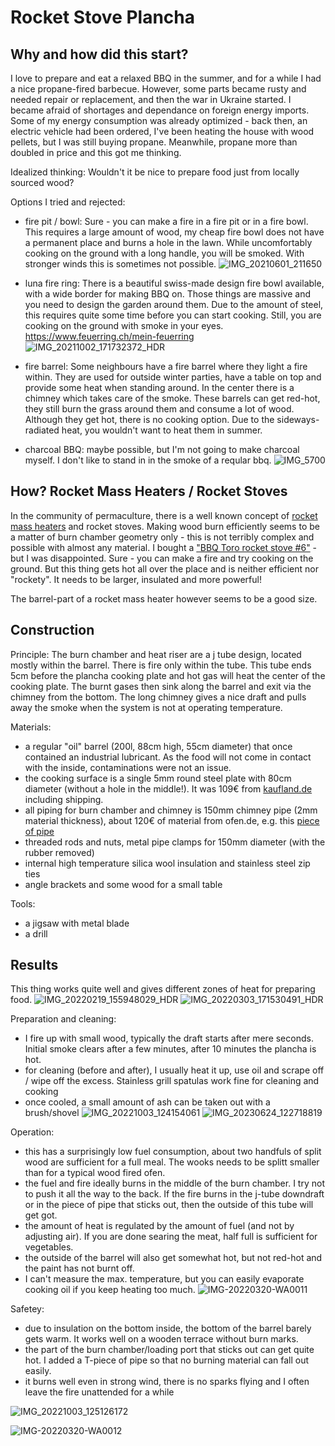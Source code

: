# Rocket Stove Plancha

## Why and how did this start?

I love to prepare and eat a relaxed BBQ in the summer, and for a while I had a nice propane-fired barbecue.
However, some parts became rusty and needed repair or replacement, and then the war in Ukraine started. 
I became afraid of shortages and dependance on foreign energy imports.
Some of my energy consumption was already optimized - back then, an electric vehicle had been ordered, I've been heating the house with wood pellets, but I was still buying propane.
Meanwhile, propane more than doubled in price and this got me thinking.

Idealized thinking: Wouldn't it be nice to prepare food just from locally sourced wood?

Options I tried and rejected:
- fire pit / bowl: Sure - you can make a fire in a fire pit or in a fire bowl. This requires a large amount of wood, my cheap fire bowl does not have a permanent place and burns a hole in the lawn.
While uncomfortably cooking on the ground with a long handle, you will be smoked. With stronger winds this is sometimes not possible.
![IMG_20210601_211650](https://github.com/Dr-schobi/rocket-plancha/assets/78444256/375d58a9-aecb-4cb9-b046-7f63b6c76bf8)

- luna fire ring: There is a beautiful swiss-made design fire bowl available, with a wide border for making BBQ on. Those things are massive and you need to design the garden around them. Due to the amount of steel, this requires quite some time before you can start cooking. Still, you are cooking on the ground with smoke in your eyes.   https://www.feuerring.ch/mein-feuerring
![IMG_20211002_171732372_HDR](https://github.com/Dr-schobi/rocket-plancha/assets/78444256/a6ec6e6a-e4ac-48c9-83e9-51d91a54bcd1)

- fire barrel: Some neighbours have a fire barrel where they light a fire within. They are used for outside winter parties, have a table on top and provide some heat when standing around. In the center there is a chimney which takes care of the smoke. These barrels can get red-hot, they still burn the grass around them and consume a lot of wood. Although they get hot, there is no cooking option. Due to the sideways-radiated heat, you wouldn't want to heat them in summer.
  
- charcoal BBQ: maybe possible, but I'm not going to make charcoal myself. I don't like to stand in in the smoke of a reqular bbq.
![IMG_5700](https://github.com/Dr-schobi/rocket-plancha/assets/78444256/0db451a8-775d-4601-ba6a-13b2d48087ee)

## How? Rocket Mass Heaters / Rocket Stoves

In the community of permaculture, there is a well known concept of [rocket mass heaters](https://www.permaculturenews.org/2016/08/15/rocket-mass-heater-builders-guide/) and rocket stoves. 
Making wood burn efficiently seems to be a matter of burn chamber geometry only - this is not terribly complex and possible with almost any material.
I bought a ["BBQ Toro rocket stove #6"](https://www.bbq-toro.de/holzkohlegrills/raketenoefen/68986556/bbq-toro-raketenofen-rakete-6-rocket-stove-aus-1-5-mm-dickem-stahl) - but I was disappointed. Sure - you can make a fire and try cooking on the ground. But this thing gets hot all over the place and is neither efficient nor "rockety". It needs to be larger, insulated and more powerful!

The barrel-part of a rocket mass heater however seems to be a good size.

## Construction

Principle:
The burn chamber and heat riser are a j tube design, located mostly within the barrel. There is fire only within the tube.
This tube ends 5cm before the plancha cooking plate and hot gas will heat the center of the cooking plate.
The burnt gases then sink along the barrel and exit via the chimney from the bottom.
The long chimney gives a nice draft and pulls away the smoke when the system is not at operating temperature.



Materials:
- a regular "oil" barrel (200l, 88cm high, 55cm diameter) that once contained an industrial lubricant. As the food will not come in contact with the inside, contaminations were not an issue.
- the cooking surface is a single 5mm round steel plate with 80cm diameter (without a hole in the middle!). It was 109€ from [kaufland.de](https://www.kaufland.de/product/372854474/) including shipping.
- all piping for burn chamber and chimney is 150mm chimney pipe (2mm material thickness), about 120€ of material from ofen.de, e.g. this [piece of pipe](https://www.ofen.de/ofenrohr-dn-150-mm-laenge-750-mm-schwarz)
- threaded rods and nuts, metal pipe clamps for 150mm diameter (with the rubber removed)
- internal high temperature silica wool insulation and stainless steel zip ties
- angle brackets and some wood for a small table

Tools:
- a jigsaw with metal blade
- a drill


## Results

This thing works quite well and gives different zones of heat for preparing food.
![IMG_20220219_155948029_HDR](https://github.com/Dr-schobi/rocket-plancha/assets/78444256/4396b544-7bb4-4766-9d3b-89ca24a1cbff)
![IMG_20220303_171530491_HDR](https://github.com/Dr-schobi/rocket-plancha/assets/78444256/fc44295d-89c2-4ab6-a719-e1c882f72295)

Preparation and cleaning:
- I fire up with small wood, typically the draft starts after mere seconds. Initial smoke clears after a few minutes, after 10 minutes the plancha is hot.
- for cleaning (before and after), I usually heat it up, use oil and scrape off / wipe off the excess. Stainless grill spatulas work fine for cleaning and cooking
- once cooled, a small amount of ash can be taken out with a brush/shovel
![IMG_20221003_124154061](https://github.com/Dr-schobi/rocket-plancha/assets/78444256/df62aeab-ddc2-4754-8fe1-dbd15d58f02b)
![IMG_20230624_122718819](https://github.com/Dr-schobi/rocket-plancha/assets/78444256/3a992e12-976e-46f6-8304-2e2022f77937)

Operation: 
- this has a surprisingly low fuel consumption, about two handfuls of split wood are sufficient for a full meal. The wooks needs to be splitt smaller than for a typical wood fired ofen.
- the fuel and fire ideally burns in the middle of the burn chamber. I try not to push it all the way to the back. If the fire burns in the j-tube downdraft or in the piece of pipe that sticks out, then the outside of this tube will get got. 
- the amount of heat is regulated by the amount of fuel (and not by adjusting air). If you are done searing the meat, half full is sufficient for vegetables.
- the outside of the barrel will also get somewhat hot, but not red-hot and the paint has not burnt off.
- I can't measure the max. temperature, but you can easily evaporate cooking oil if you keep heating too much.
![IMG-20220320-WA0011](https://github.com/Dr-schobi/rocket-plancha/assets/78444256/35047886-8079-48bf-8bce-276dba452296)

Safetey:
- due to insulation on the bottom inside, the bottom of the barrel barely gets warm. It works well on a wooden terrace without burn marks.
- the part of the burn chamber/loading port that sticks out can get quite hot. I added a T-piece of pipe so that no burning material can fall out easily.
- it burns well even in strong wind, there is no sparks flying and I often leave the fire unattended for a while

![IMG_20221003_125126172](https://github.com/Dr-schobi/rocket-plancha/assets/78444256/56f624c9-2375-4684-acf2-da257d41ca8c)

![IMG-20220320-WA0012](https://github.com/Dr-schobi/rocket-plancha/assets/78444256/036ecc09-c9be-44de-b004-108153ce4998)





